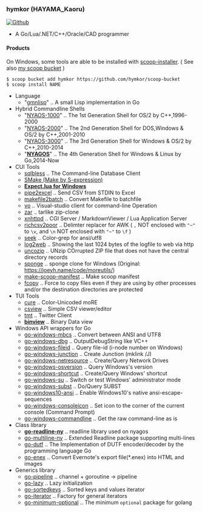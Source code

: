 ### hymkor (HAYAMA\_Kaoru)

[![Github](https://img.shields.io/github/followers/hymkor?label=Follow&style=social)](https://github.com/hymkor)

- A Go/Lua/.NET/C++/Oracle/CAD programmer

<!--![Top Langs](https://github-readme-stats.vercel.app/api/top-langs/?username=hymkor&hide=html)
![hymkor's github stats](https://github-readme-stats.vercel.app/api?username=hymkor&show_icons=true&count_private=true&line_height=40)

[![trophy](https://github-profile-trophy.vercel.app/?username=hymkor&column=7)](https://github.com/hymkor/github-profile-trophy)
-->

#### Products

On Windows, some tools are able to be installed with [scoop-installer](https://scoop.sh).
( See also [my scoop bucket](https://github.com/hymkor/scoop-bucket/blob/master/README.md#repositories) )

```
$ scoop bucket add hymkor https://github.com/hymkor/scoop-bucket
$ scoop install NAME
```

- Language
    - "[gmnlisp](https://github.com/hymkor/gmnlisp)" ..  A small Lisp implementation in Go
- Hybrid Commandline Shells
    - "[NYAOS-1000](https://github.com/nyaosorg/nyaos1000)" .. The 1st Generation Shell for OS/2 by C++,1996-2000
    - "[NYAOS-2000](https://github.com/nyaosorg/nyaos2000)" .. The 2nd Generation Shell for DOS,Windows &amp; OS/2 by C++,2001-2010
    - "[NYAOS-3000](https://github.com/nyaosorg/nyaos3000)" .. The 3rd Generation Shell for Windows &amp; OS/2 by C++,2010-2014
    - "[**NYAGOS**](https://github.com/nyaosorg/nyagos/)" .. The 4th Generation Shell for Windows &amp; Linux by Go,2014-Now
- CUI Tools
    - [sqlbless](https://github.com/hymkor/sqlbless)
        .. The Command-line Database Client
    - [SMake (Make by S-expression)](https://github.com/hymkor/smake)
    - [**Expect.lua for Windows**](https://github.com/hymkor/expect)
    - [pipe2excel](https://github.com/hymkor/pipe2excel)
        .. Send CSV from STDIN to Excel
    - [makefile2batch](https://github.com/hymkor/makefile2batch)
        .. Convert Makefile to batchfile
    - [vo](https://github.com/hymkor/vo)
        .. Visual-studio client for command-line Operation
    - [zar](https://github.com/hymkor/zar)
        .. tarlike zip-clone
    - [xnhttpd](https://github.com/hymkor/xnhttpd)
        .. CGI Server / MarkdownViewer / Lua Application Server
    - [richcsv2poor](https://github.com/hymkor/richcsv2poor)
        .. Delimter replacer for AWK ( `,` NOT enclosed with `"~"` to `\v`, and `\n` NOT enclosed with `"~"` to `\f` )
    - [seek](https://github.com/hymkor/seek)
        .. Color-grep for ansi/utf8
    - [log2web](https://github.com/hymkor/log2web)
        .. Showing the last 1024 bytes of the logfile to web via http
    - [uncozip](https://github.com/hymkor/uncozip)
        .. UNzip COrrupted ZIP file that does not have the central directory records
    - [sponge](https://github.com/hymkor/sponge)
        .. sponge clone for Windows (Original: https://joeyh.name/code/moreutils/)
    - [make-scoop-manifest](https://github.com/hymkor/make-scoop-manifest)
        .. Make scoop manifest
    - [fcopy](https://github.com/hymkor/fcopy)
        .. Force to copy files even if they are using by other processes and/or the destination directories are protected
- TUI Tools
    - [cure](https://github.com/hymkor/cure)
        .. Color-Unicoded moRE
    - [csview](https://github.com/hymkor/csview)
        .. Simple CSV viewer/editor
    - [tmt](https://github.com/hymkor/tmt)
        .. Twitter Client
    - [**binview**](https://github.com/hymkor/binview)
        .. Binary Data view
- Windows API wrappers for Go
    - [go-windows-mbcs](https://github.com/nyaosorg/go-windows-mbcs)
        .. Convert between ANSI and UTF8
    - [go-windows-dbg](https://github.com/nyaosorg/go-windows-dbg)
        .. OutputDebugString like VC++
    - [go-windows-fileid](https://github.com/hymkor/go-windows-fileid)
        .. Query file-id (i-node number on Windows)
    - [go-windows-junction](https://github.com/nyaosorg/go-windows-junction)
        .. Create Junction (mklink /J)
    - [go-windows-netresource](https://github.com/nyaosorg/go-windows-netresource)
        .. Create/Query Network Drives
    - [go-windows-osversion](https://github.com/hymkor/go-windows-osversion)
        .. Query Windows's version
    - [go-windows-shortcut](https://github.com/nyaosorg/go-windows-shortcut)
        .. Create/Query Windows' shortcut
    - [go-windows-su](https://github.com/nyaosorg/go-windows-su)
        .. Switch or test Windows' administrator mode
    - [go-windows-subst](https://github.com/nyaosorg/go-windows-subst)
        .. Do/Query SUBST
    - [go-windows10-ansi](https://github.com/hymkor/go-windows10-ansi)
        .. Enable Windows10's native ansi-escape-sequences
    - [go-windows-consoleicon](https://github.com/nyaosorg/go-windows-consoleicon)
        .. Set icon to the corner of the current console (Command Prompt)
    - [go-windows-commandline](https://github.com/nyaosorg/go-windows-commandline)
        .. Get the raw command-line as is
- Class library
    - [**go-readline-ny**](https://github.com/nyaosorg/go-readline-ny)
        .. readline library used on nyagos
    - [go-multiline-ny](https://github.com/hymkor/go-multiline-ny)
        .. Extended Readline package supporting multi-lines
    - [go-dutf](https://github.com/hymkor/go-dutf)
        .. The Implementation of DUTF encoder/decoder by the programming language Go
    - [go-enex](https://github.com/hymkor/go-enex)
        .. Convert Evernote's export file(*.enex) into HTML and images
- Generics library
    - [go-pipeline](https://github.com/hymkor/go-pipeline)
        .. channel + goroutine -&gt; pipeline
    - [go-lazy](https://github.com/hymkor/go-lazy)
        .. Lazy initialization
    - [go-sortedkeys](https://github.com/hymkor/go-sortedkeys)
        .. Sorted keys and values iterator
    - [go-iterator](https://github.com/hymkor/go-iterator)
        .. Factory for general iterators
    - [go-minimum-optional](https://github.com/hymkor/go-minimum-optional)
        .. The minimum `optional` package for golang
